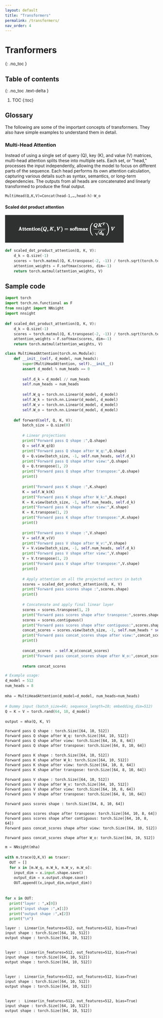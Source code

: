 ```yaml
---
layout: default
title: "Transformers"
permalink: /transformers/
nav_order: 4
---
```


# Tranformers
{: .no_toc }

## Table of contents
{: .no_toc .text-delta }

1. TOC
{:toc}


## Glossary

The following are some of the important concepts of transformers. They also
have simple examples to understand them in detail.

### Multi-Head Attention

Instead of using a single set of query (Q), key (K), and value (V) matrices,
multi-head attention splits these into multiple sets. Each set, or "head,"
processes the input independently, allowing the model to focus on different
parts of the sequence. Each head performs its own attention calculation,
capturing various details such as syntax, semantics, or long-term dependencies.
The outputs from all heads are concatenated and linearly transformed to produce
the final output.

```LaTeX
MultiHead(Q,K,V)=Concat(head-1,…,head-h)⋅W_o
```

#### Scaled dot product attention

![Alt text](https://github.com/sriharshapy/research-handbook/blob/main/assets/images/transformers/Scaled_Dot_Product.png?raw=true)

```python
def scaled_dot_product_attention(Q, K, V):
    d_k = Q.size(-1)
    scores = torch.matmul(Q, K.transpose(-2, -1)) / torch.sqrt(torch.tensor(d_k))
    attention_weights = F.softmax(scores, dim=-1)
    return torch.matmul(attention_weights, V)
```



## Sample code

```python
import torch
import torch.nn.functional as F
from nnsight import NNsight
import nnsight

def scaled_dot_product_attention(Q, K, V):
    d_k = Q.size(-1)
    scores = torch.matmul(Q, K.transpose(-2, -1)) / torch.sqrt(torch.tensor(d_k))
    attention_weights = F.softmax(scores, dim=-1)
    return torch.matmul(attention_weights, V)
```

```python
class MultiHeadAttention(torch.nn.Module):
    def __init__(self, d_model, num_heads):
        super(MultiHeadAttention, self).__init__()
        assert d_model % num_heads == 0

        self.d_k = d_model // num_heads
        self.num_heads = num_heads

        self.W_q = torch.nn.Linear(d_model, d_model)
        self.W_k = torch.nn.Linear(d_model, d_model)
        self.W_v = torch.nn.Linear(d_model, d_model)
        self.W_o = torch.nn.Linear(d_model, d_model)

    def forward(self, Q, K, V):
        batch_size = Q.size(0)

        # Linear projections
        print("Forward pass Q shape :",Q.shape)
        Q = self.W_q(Q)
        print("Forward pass Q shape after W_q:",Q.shape)
        Q = Q.view(batch_size, -1, self.num_heads, self.d_k)
        print("Forward pass Q shape after view:",Q.shape)
        Q = Q.transpose(1, 2)
        print("Forward pass Q shape after transpose:",Q.shape)
        print()

        print("Forward pass K shape :",K.shape)
        K = self.W_k(K)
        print("Forward pass K shape after W_k:",K.shape)
        K = K.view(batch_size, -1, self.num_heads, self.d_k)
        print("Forward pass K shape after view:",K.shape)
        K = K.transpose(1, 2)
        print("Forward pass K shape after transpose:",K.shape)
        print()

        print("Forward pass V shape :",V.shape)
        V = self.W_v(V)
        print("Forward pass V shape after W_v:",V.shape)
        V = V.view(batch_size, -1, self.num_heads, self.d_k)
        print("Forward pass V shape after view:",V.shape)
        V = V.transpose(1, 2)
        print("Forward pass V shape after transpose:",V.shape)
        print()

        # Apply attention on all the projected vectors in batch
        scores = scaled_dot_product_attention(Q, K, V)
        print("Forward pass scores shape :",scores.shape)
        print()

        # Concatenate and apply final linear layer
        scores = scores.transpose(1, 2)
        print("Forward pass scores shape after transpose:",scores.shape)
        scores = scores.contiguous()
        print("Forward pass scores shape after contiguous:",scores.shape)
        concat_scores = scores.view(batch_size, -1, self.num_heads * self.d_k)
        print("Forward pass concat_scores shape after view:",concat_scores.shape)
        print()

        concat_scores  = self.W_o(concat_scores)
        print("Forward pass concat_scores shape after W_o:",concat_scores.shape)

        return concat_scores
```

```python
# Example usage:
d_model = 512
num_heads = 8

mha = MultiHeadAttention(d_model=d_model, num_heads=num_heads)

# Dummy input (batch_size=64; sequence_length=10; embedding_dim=512)
Q = K = V = torch.rand(64, 10, d_model)

output = mha(Q, K, V)
```

```
Forward pass Q shape : torch.Size([64, 10, 512])
Forward pass Q shape after W_q: torch.Size([64, 10, 512])
Forward pass Q shape after view: torch.Size([64, 10, 8, 64])
Forward pass Q shape after transpose: torch.Size([64, 8, 10, 64])

Forward pass K shape : torch.Size([64, 10, 512])
Forward pass K shape after W_k: torch.Size([64, 10, 512])
Forward pass K shape after view: torch.Size([64, 10, 8, 64])
Forward pass K shape after transpose: torch.Size([64, 8, 10, 64])

Forward pass V shape : torch.Size([64, 10, 512])
Forward pass V shape after W_v: torch.Size([64, 10, 512])
Forward pass V shape after view: torch.Size([64, 10, 8, 64])
Forward pass V shape after transpose: torch.Size([64, 8, 10, 64])

Forward pass scores shape : torch.Size([64, 8, 10, 64])

Forward pass scores shape after transpose: torch.Size([64, 10, 8, 64])
Forward pass scores shape after contiguous: torch.Size([64, 10, 8, 64])
Forward pass concat_scores shape after view: torch.Size([64, 10, 512])

Forward pass concat_scores shape after W_o: torch.Size([64, 10, 512])
```

```python
m = NNsight(mha)

with m.trace(Q,K,V) as tracer:
  OUT = []
  for x in [m.W_q, m.W_k, m.W_v, m.W_o]:
    input_dim = x.input.shape.save()
    output_dim = x.output.shape.save()
    OUT.append((x,input_dim,output_dim))


for x in OUT:
  print("layer : ",x[0])
  print("input shape :",x[1])
  print("output shape :",x[2])
  print("\n")
```

```
layer :  Linear(in_features=512, out_features=512, bias=True)
input shape : torch.Size([64, 10, 512])
output shape : torch.Size([64, 10, 512])


layer :  Linear(in_features=512, out_features=512, bias=True)
input shape : torch.Size([64, 10, 512])
output shape : torch.Size([64, 10, 512])


layer :  Linear(in_features=512, out_features=512, bias=True)
input shape : torch.Size([64, 10, 512])
output shape : torch.Size([64, 10, 512])


layer :  Linear(in_features=512, out_features=512, bias=True)
input shape : torch.Size([64, 10, 512])
output shape : torch.Size([64, 10, 512])
```
